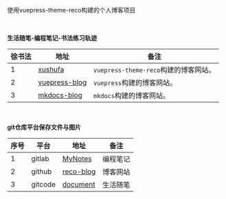 
使用vuepress-theme-reco构建的个人博客项目

<br/>

**生活随笔-编程笔记-书法练习轨迹**

| 徐书法 | 地址        |  备注          |
| -----  | ----------- |  ------------- |
| 1      | [xushufa]( https://xushufa.cn )                  	    | `vuepress-theme-reco`构建的博客网站。|
| 2      | [vuepress-blog]( https://vuepress-blog.xushufa.cn )  	| `vuepress`构建的博客网站。           |
| 3      | [mkdocs-blog]( https://xuyq123.gitlab.io/mkdocs-blog )   | `mkdocs`构建的博客网站。             |

<br/>

**git仓库平台保存文件与图片**

| 序号  | 平台    | 地址        |  备注          |
| ----- | -----   | ----------- |  ------------- |
| 1     | gitlab  | [MyNotes]( https://gitlab.com/xuyq123/mynotes )                  | 编程笔记   |
| 2     | github  | [reco-blog]( https://github.com/scott180/reco-blog )  			 | 博客网站   |
| 3     | gitcode | [document]( https://gitcode.net/xu180/document )  				 | 生活随笔   |